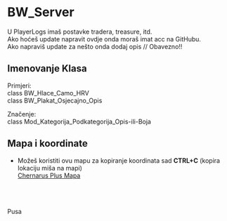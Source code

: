 # BW_Server
<p>U PlayerLogs imaš postavke tradera, treasure, itd.<br/>
Ako hoćeš update napravit ovdje onda moraš imat acc na GitHubu.<br/>
Ako napraviš update za nešto onda dodaj opis // Obavezno!!<br/>

## Imenovanje Klasa

Primjeri:<br/>
class BW_Hlace_Camo_HRV<br/>
class BW_Plakat_Osjecajno_Opis<br/>

Značenje:<br/>
class Mod_Kategorija_Podkategorija_Opis-ili-Boja<br/>

## Mapa i koordinate

- Možeš koristiti ovu mapu za kopiranje koordinata sad **CTRL+C** (kopira lokaciju miša na mapi)<br/>
[Chernarus Plus Mapa](https://dayz.ginfo.gg/)<br/>
<br/>
<br/>
<br/>
Pusa<br/></p>
